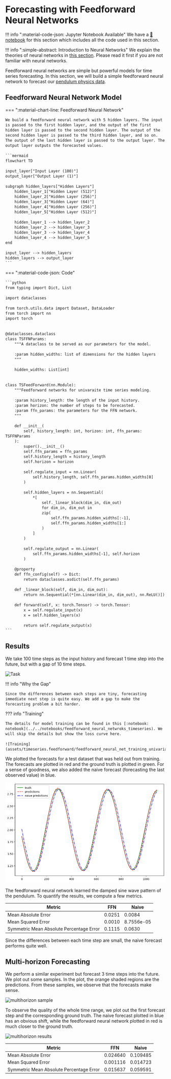 # Forecasting with Feedforward Neural Networks

!!! info ":material-code-json: Jupyter Notebook Available"
    We have a [:notebook: notebook](../../notebooks/feedforward_neural_netwroks_timeseries) for this section which includes all the code used in this section.


!!! info ":simple-abstract: Introduction to Neural Networks"
    We explain the theories of neural networks in [this section](../neural-net.md). Please read it first if you are not familiar with neural networks.


Feedforward neural networks are simple but powerful models for time series forecasting. In this section, we will build a simple feedforward neural network to forecast our [pendulum physics data](timeseries.dataset.pendulum.md).


## Feedforward Neural Network Model


=== ":material-chart-line: Feedforward Neural Network"

    We build a feedforward neural network with 5 hidden layers. The input is passed to the first hidden layer, and the output of the first hidden layer is passed to the second hidden layer. The output of the second hidden layer is passed to the third hidden layer, and so on. The output of the last hidden layer is passed to the output layer. The output layer outputs the forecasted values.

    ```mermaid
    flowchart TD

    input_layer["Input Layer (100)"]
    output_layer["Output Layer (1)"]

    subgraph hidden_layers["Hidden Layers"]
        hidden_layer_1["Hidden Layer (512)"]
        hidden_layer_2["Hidden Layer (256)"]
        hidden_layer_3["Hidden Layer (64)"]
        hidden_layer_4["Hidden Layer (256)"]
        hidden_layer_5["Hidden Layer (512)"]

        hidden_layer_1 --> hidden_layer_2
        hidden_layer_2 --> hidden_layer_3
        hidden_layer_3 --> hidden_layer_4
        hidden_layer_4 --> hidden_layer_5
    end

    input_layer --> hidden_layers
    hidden_layers --> output_layer
    ```

=== ":material-code-json: Code"

    ```python
    from typing import Dict, List

    import dataclasses

    from torch.utils.data import Dataset, DataLoader
    from torch import nn
    import torch


    @dataclasses.dataclass
    class TSFFNParams:
        """A dataclass to be served as our parameters for the model.

        :param hidden_widths: list of dimensions for the hidden layers
        """

        hidden_widths: List[int]


    class TSFeedForward(nn.Module):
        """Feedforward networks for univaraite time series modeling.

        :param history_length: the length of the input history.
        :param horizon: the number of steps to be forecasted.
        :param ffn_params: the parameters for the FFN network.
        """

        def __init__(
            self, history_length: int, horizon: int, ffn_params: TSFFNParams
        ):
            super().__init__()
            self.ffn_params = ffn_params
            self.history_length = history_length
            self.horizon = horizon

            self.regulate_input = nn.Linear(
                self.history_length, self.ffn_params.hidden_widths[0]
            )

            self.hidden_layers = nn.Sequential(
                *[
                    self._linear_block(dim_in, dim_out)
                    for dim_in, dim_out in
                    zip(
                        self.ffn_params.hidden_widths[:-1],
                        self.ffn_params.hidden_widths[1:]
                    )
                ]
            )

            self.regulate_output = nn.Linear(
                self.ffn_params.hidden_widths[-1], self.horizon
            )

        @property
        def ffn_config(self) -> Dict:
            return dataclasses.asdict(self.ffn_params)

        def _linear_block(self, dim_in, dim_out):
            return nn.Sequential(*[nn.Linear(dim_in, dim_out), nn.ReLU()])

        def forward(self, x: torch.Tensor) -> torch.Tensor:
            x = self.regulate_input(x)
            x = self.hidden_layers(x)

            return self.regulate_output(x)
    ```


## Results

We take 100 time steps as the input history and forecast 1 time step into the future, but with a gap of 10 time steps.

![Task](../assets/timeseries.feedforward/forecast_task_gap.png)

!!! info "Why the Gap"

    Since the differences between each steps are tiny, forecasting immediate next step is quite easy. We add a gap to make the forecasting problem a bit harder.


??? info "Training"

    The details for model training can be found in this [:notebook: notebook](../../notebooks/feedforward_neural_netwroks_timeseries). We will skip the details but show the loss curve here.

    ![Training](assets/timeseries.feedforward/feedforward_neural_net_training_univariate_loss.png)


We plotted the forecasts for a test dataset that was held out from training. The forecasts are plotted in red and the ground truth is plotted in green. For a sense of goodness, we also added the naive forecast (forecasting the last observed value) in blue.

![Results](assets/timeseries.feedforward/feedforward_neural_net_results.png)

The feedforward neural network learned the damped sine wave pattern of the pendulum. To quantify the results, we compute a few metrics.

| Metric                                   | FFN    | Naive      |
| ---------------------------------------- | ------ | ---------- |
| Mean Absolute Error                      | 0.0251 | 0.0084     |
| Mean Squared Error                       | 0.0010 | 8.7556e-05 |
| Symmetric Mean Absolute Percentage Error | 0.1115 | 0.0630     |

Since the differences between each time step are small, the naive forecast performs quite well.


## Multi-horizon Forecasting

We perform a similar experiment but forecast 3 time steps into the future. We plot out some samples. In the plot, the orange shaded regions are the predictions. From these samples, we observe that the forecasts make sense.

![multihorizon sample](../assets/timeseries.feedforward/feedforward_neural_net_multihorizon_sample.png)

To observe the quality of the whole time range, we plot out the first forecast step and the corresponding ground truth. The naive forecast plotted in blue has an obvious shift, while the feedforward neural network plotted in red is much closer to the ground truth.

![multihorizon results](../assets/timeseries.feedforward/feedforward_neural_net_multihorizon_results.png)


| Metric | FFN | Naive |
| --- | --- | --- |
| Mean Absolute Error | 0.024640 | 0.109485 |
| Mean Squared Error | 0.001116 | 0.014723 |
| Symmetric Mean Absolute Percentage Error | 0.015637 | 0.059591 |
